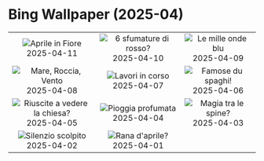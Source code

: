 # Bing Wallpaper (2025-04)

|  |  |  |
|:---:|:---:|:---:|
| ![](https://www.bing.com/th?id=OHR.TulipsWindmill_IT-IT0852704157_400x240.jpg "Aprile in Fiore") 2025-04-11 | ![](https://www.bing.com/th?id=OHR.LittleFoxes_IT-IT0375371643_400x240.jpg "6 sfumature di rosso?") 2025-04-10 | ![](https://www.bing.com/th?id=OHR.BlueNaxos_IT-IT4796672311_400x240.jpg "Le mille onde blu") 2025-04-09 |
| ![](https://www.bing.com/th?id=OHR.LagoaPortugal_IT-IT6204367726_400x240.jpg "Mare, Roccia, Vento") 2025-04-08 | ![](https://www.bing.com/th?id=OHR.BeaverDay_IT-IT8371039769_400x240.jpg "Lavori in corso") 2025-04-07 | ![](https://www.bing.com/th?id=OHR.CarbonaraDay_IT-IT2080771090_400x240.jpg "Famose du spaghi!") 2025-04-06 |
| ![](https://www.bing.com/th?id=OHR.GaztelugatxeSunset_IT-IT9513907046_400x240.jpg "Riuscite a vedere la chiesa?") 2025-04-05 | ![](https://www.bing.com/th?id=OHR.CherryBlossomDC_IT-IT5867846300_400x240.jpg "Pioggia profumata") 2025-04-04 | ![](https://www.bing.com/th?id=OHR.SaguaroRainbow_IT-IT7336031543_400x240.jpg "Magia tra le spine?") 2025-04-03 |
| ![](https://www.bing.com/th?id=OHR.UtahBadlands_IT-IT7290436395_400x240.jpg "Silenzio scolpito") 2025-04-02 | ![](https://www.bing.com/th?id=OHR.TicanFrog_IT-IT7236834033_400x240.jpg "Rana d'aprile?") 2025-04-01 |  |
